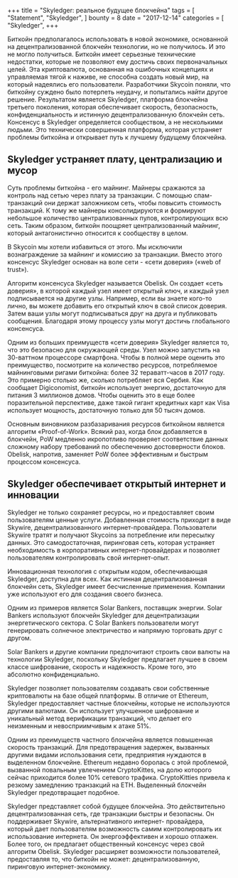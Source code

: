 +++
title = "Skyledger: реальное будущее блокчейна"
tags = [
     "Statement",
     "Skyledger",
 ]
 bounty = 8
 date = "2017-12-14"
 categories = [
     "Skyledger",
+++

Биткойн предполагалось использовать в новой экономике, основанной на децентрализованной блокчейн технологии, но не получилось. И это не могло получиться. Биткойн имеет серьезные технические недостатки, которые не позволяют ему достичь своих первоначальных целей. Эта криптовалюта, основанная на ошибочных концепциях и управляемая тягой к наживе, не способна создать новый мир, на который надеялись его пользователи. Разработчики Skycoin поняли, что биткойну суждено было потерпеть неудачу, и попытались найти другое решение. Результатом является Skyledger, платформа блокчейна третьего поколения, которая обеспечивает скорость, безопасность, конфиденциальность и истинную децентрализованную блокчейн сеть. Консенсус в Skyledger определяется сообществом, а не несколькими людьми. Это технически совершенная платформа, которая устраняет проблемы биткойна и открывает путь к лучшему будущему блокчейна.

## Skyledger устраняет плату, централизацию и мусор

Суть проблемы биткойна - его майнинг. Майнеры сражаются за контроль над сетью через плату за транзакции. С помощью спам-транзакций они держат заложником сеть, чтобы повысить стоимость транзакций. К тому же майнеры консолидируются и формируют небольшое количество централизованных пулов, контролирующих всю сеть. Таким образом, биткойн поощряет централизованный майнинг, который антагонистично относится к сообществу в целом.

В Skycoin мы хотели избавиться от этого. Мы исключили вознаграждение за майнинг и комиссию за транзакции. Вместо этого консенсус Skyledger основан на воле сети - «сети доверия» («web of trust»).

Алгоритм консенсуса Skyledger называется Obelisk. Он создает «сеть доверия», в которой каждый узел имеет открытый ключ, и каждый узел подписывается на другие узлы. Например, если вы знаете кого-то лично, вы можете добавить его открытый ключ в свой список доверия. Затем ваши узлы могут подписываться друг на друга и публиковать сообщения. Благодаря этому процессу узлы могут достичь глобального консенсуса.

Одним из больших преимуществ «сети доверия» Skyledger является то, что это безопасно для окружающей среды. Узел можно запустить на 30-ваттном процессоре смартфона. Чтобы в полной мере оценить это преимущество, посмотрите на количество ресурсов, потребляемое майнинговыми ригами биткойна: более 32 тераватт-часов в 2017 году. Это примерно столько же, сколько потребляет вся Сербия. Как сообщает Digiconomist, биткойн использует энергию, достаточную для питания 3 миллионов домов. Чтобы оценить это в еще более поразительной перспективе, даже такой гигант кредитных карт как Visa использует мощность, достаточную только для 50 тысяч домов.

Основным виновником разбазаривания ресурсов биткойном является алгоритм «Proof-of-Work». Всякий раз, когда блок добавляется в блокчейн, PoW медленно икропотливо проверяет соответствие данных сложному набору требований по обеспечению достоверности блоков. Obelisk, напротив, заменяет PoW более эффективным и быстрым процессом консенсуса.

## Skyledger обеспечивает открытый интернет и инновации

Skyledger не только сохраняет ресурсы, но и предоставляет своим пользователям ценные услуги. Добавленная стоимость приходит в виде Skywire, децентрализованного интернет-провайдера. Пользователи Skywire тратят и получают Skycoins за потребление или пересылку данных. Это самодостаточная, пиринговая сеть, которая устраняет необходимость в корпоративных интернет-провайдерах и позволяет пользователям контролировать свой интернет-опыт.

Инновационная технология с открытым кодом, обеспечивающая Skyledger, доступна для всех. Как истинная децентрализованная блокчейн сеть, Skyledger имеет бесчисленные применения. Компании уже используют его для создания своего бизнеса.

Одним из примеров является Solar Bankers, поставщик энергии. Solar Bankers используют блокчейн Skyledger для децентрализации энергетического сектора. С Solar Bankers пользователи могут генерировать солнечное электричество и напрямую торговать друг с другом.

Solar Bankers и другие компании предпочитают строить свои валюты на технологии Skyledger, поскольку Skyledger предлагает лучшее в своем классе шифрование, скорость и надежность. Кроме того, это абсолютно конфиденциально.

Skyledger позволяет пользователям создавать свои собственные криптовалюты на базе общей платформы. В отличие от Ethereum, Skyledger предоставляет частные блокчейны, которые не используются другими валютами. Он использует улучшенное шифрование и уникальный метод верификации транзакций, что делает его неизменным и невосприимчивым к атаке 51%.

Одним из преимуществ частного блокчейна является повышенная скорость транзакций. Для предотвращения задержек, вызванных другими видами использования сети, предприятия нуждаются в выделенном блокчейне. Ethereum недавно боролась с этой проблемой, вызванной повальным увлечением CryptoKittes, на долю которого сейчас приходится более 10% сетевого трафика. CryptoKitties привела к резкому замедлению транзакций на ETH. Выделенный блокчейн Skyledger предотвращает подобное.

Skyledger представляет собой будущее блокчейна. Это действительно децентрализованная сеть, где транзакции быстры и безопасны. Он поддерживает Skywire, альтернативного интернет- провайдера, который дает пользователям возможность самим контролировать их использование интернета. Он энергоэффективен и хорошо отлажен. Более того, он предлагает общественный консенсус через свой алгоритм Obelisk. Skyledger расширяет возможности пользователей, предоставляя то, что биткойн не может: децентрализованную, пиринговую интернет-экономику.
